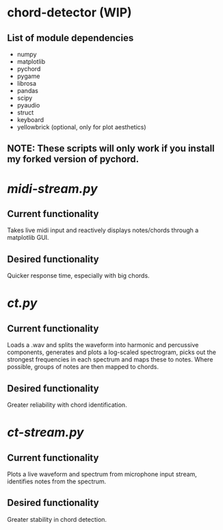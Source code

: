 # chord-detector (WIP)


## List of module dependencies
- numpy
- matplotlib
- pychord
- pygame
- librosa
- pandas
- scipy
- pyaudio
- struct
- keyboard
- yellowbrick (optional, only for plot aesthetics)

## NOTE: These scripts will only work if you install my forked version of pychord.

# _midi-stream.py_

## Current functionality
Takes live midi input and reactively displays notes/chords through a matplotlib GUI.

## Desired functionality
Quicker response time, especially with big chords.

# _ct.py_

## Current functionality
Loads a .wav and splits the waveform into harmonic and percussive components, generates and plots a log-scaled spectrogram, picks out the strongest frequencies in each spectrum and maps these to notes. Where possible, groups of notes are then mapped to chords.

## Desired functionality
Greater reliability with chord identification.

# _ct-stream.py_

## Current functionality
Plots a live waveform and spectrum from microphone input stream, identifies notes from the spectrum.

## Desired functionality
Greater stability in chord detection.
